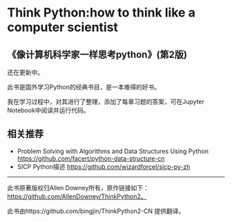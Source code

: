# Think Python:how to think like a computer scientist
## 《像计算机科学家一样思考python》(第2版)


还在更新中。

此书是国外学习Python的经典书目，是一本难得的好书。

我在学习过程中，对其进行了整理，添加了每章习题的答案，可在Jupyter Notebook中阅读并运行代码。

## 相关推荐
- Problem Solving with Algorithms and Data Structures Using Python https://github.com/facert/python-data-structure-cn
- SICP Python描述 https://github.com/wizardforcel/sicp-py-zh

-----
此书原著版权归Allen Downey所有，原作链接如下：https://github.com/AllenDowney/ThinkPython2。

此书由https://github.com/bingjin/ThinkPython2-CN 提供翻译。
